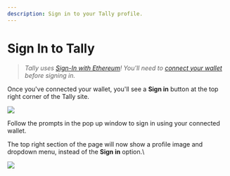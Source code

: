 ```yaml
---
description: Sign in to your Tally profile.
---
```


# Sign In to Tally

> _Tally uses_ [_Sign-In with Ethereum_](https://login.xyz/)_! You'll need to_ [_connect your wallet_](connect-your-wallet.md) _before signing in._

Once you've connected your wallet, you'll see a **Sign in** button at the top right corner of the Tally site.

![](https://p63.tr2.n0.cdn.getcloudapp.com/items/mXuxeQgY/c82b6a11-2181-414b-8695-2f83bf4df786.jpg?v=91e7bdab95a0ac9e019efb6dcbc3bcb4)

Follow the prompts in the pop up window to sign in using your connected wallet.

The top right section of the page will now show a profile image and dropdown menu, instead of the **Sign in** option.\


![](https://p63.tr2.n0.cdn.getcloudapp.com/items/bLuBELqQ/7cb9bc58-1b96-4054-9ac7-3195379a16ea.jpg?v=a9b393a85e93ccdd5e1976a436772e88)
